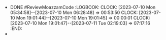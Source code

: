 - DONE  #ReviewMoazzamCode
  :LOGBOOK:
  CLOCK: [2023-07-10 Mon 05:34:58]--[2023-07-10 Mon 06:28:48] =>  00:53:50
  CLOCK: [2023-07-10 Mon 19:01:44]--[2023-07-10 Mon 19:01:45] =>  00:00:01
  CLOCK: [2023-07-10 Mon 19:01:47]--[2023-07-11 Tue 02:19:03] =>  07:17:16
  :END:
-